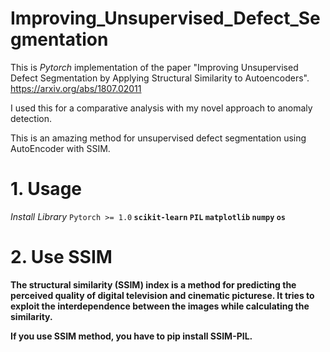 # Improving_Unsupervised_Defect_Segmentation

This is *Pytorch* implementation of the paper "Improving Unsupervised Defect Segmentation by Applying Structural Similarity to Autoencoders".
https://arxiv.org/abs/1807.02011 

I used this for a comparative analysis with my novel approach to anomaly detection.

This is an amazing method for unsupervised defect segmentation using AutoEncoder with SSIM. 

# 1. Usage
*Install Library*
`Pytorch >= 1.0`<b> 
`scikit-learn` <b>
`PIL` <b>
`matplotlib`<b>
`numpy`<b>
  `os`<b>


# 2. Use SSIM
The structural similarity (SSIM) index is a method for predicting the perceived quality of digital television and cinematic picturese.
It tries to exploit the interdependence between the images while calculating the similarity.

If you use SSIM method, you have to pip install SSIM-PIL.
